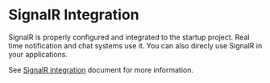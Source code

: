 # SignalR Integration

SignalR is properly configured and integrated to the startup project.
Real time notification and chat systems use it. You can also direcly use
SignalR in your applications.

See [SignalR
integration](https://aspnetboilerplate.com/Pages/Documents/SignalR-Integration)
document for more information.